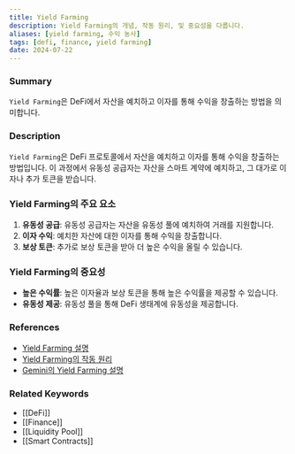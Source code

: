 ```yaml
---
title: Yield Farming
description: Yield Farming의 개념, 작동 원리, 및 중요성을 다룹니다.
aliases: [yield farming, 수익 농사]
tags: [defi, finance, yield farming]
date: 2024-07-22
---
```


### Summary

`Yield Farming`은 DeFi에서 자산을 예치하고 이자를 통해 수익을 창출하는 방법을 의미합니다.

### Description

`Yield Farming`은 DeFi 프로토콜에서 자산을 예치하고 이자를 통해 수익을 창출하는 방법입니다. 이 과정에서 유동성 공급자는 자산을 스마트 계약에 예치하고, 그 대가로 이자나 추가 토큰을 받습니다.

### Yield Farming의 주요 요소

1. **유동성 공급**: 유동성 공급자는 자산을 유동성 풀에 예치하여 거래를 지원합니다.
2. **이자 수익**: 예치한 자산에 대한 이자를 통해 수익을 창출합니다.
3. **보상 토큰**: 추가로 보상 토큰을 받아 더 높은 수익을 올릴 수 있습니다.

### Yield Farming의 중요성

- **높은 수익률**: 높은 이자율과 보상 토큰을 통해 높은 수익률을 제공할 수 있습니다.
- **유동성 제공**: 유동성 풀을 통해 DeFi 생태계에 유동성을 제공합니다.

### References

- [Yield Farming 설명](https://en.wikipedia.org/wiki/Yield_farming)
- [Yield Farming의 작동 원리](https://www.investopedia.com/terms/y/yield-farming.asp)
- [Gemini의 Yield Farming 설명](https://www.gemini.com/cryptopedia/search?query=yield-farming)

### Related Keywords

- [[DeFi]]
- [[Finance]]
- [[Liquidity Pool]]
- [[Smart Contracts]]
